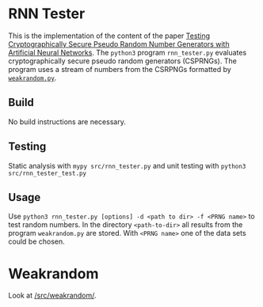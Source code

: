 RNN Tester
==========
This is the implementation of the content of the paper
[Testing Cryptographically Secure Pseudo Random Number Generators with
Artificial Neural Networks](<https://ieeexplore.ieee.org/document/8456037>).
The `python3` program `rnn_tester.py` evaluates cryptographically
secure pseudo random generators (CSPRNGs). The program uses a stream of
numbers from the CSRPNGs formatted
by [`weakrandom.py`](src/weakrandom/weakrandom.py).

## Build

No build instructions are necessary.

## Testing

Static analysis with `mypy src/rnn_tester.py` and
unit testing with `python3 src/rnn_tester_test.py`

## Usage

Use `python3 rnn_tester.py [options] -d <path to dir> -f <PRNG name>`
to test random numbers. In the directory `<path-to-dir>` all results from
the program `weakrandom.py` are stored. With `<PRNG name>` one of the
data sets could be chosen.

Weakrandom
=========

Look at [/src/weakrandom/](src/weakrandom/README.md).
